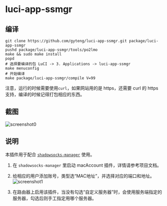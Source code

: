 # luci-app-ssmgr

## 编译

```
git clone https://github.com/gyteng/luci-app-ssmgr.git package/luci-app-ssmgr
pushd package/luci-app-ssmgr/tools/po2lmo
make && sudo make install
popd
# 选择要编译的包 LuCI -> 3. Applications -> luci-app-ssmgr
make menuconfig
# 开始编译
make package/luci-app-ssmgr/compile V=99
```

注意，运行的时候需要使用`curl`，如果网站用的是 https，还需要 curl 的 https 支持，编译的时候记得打包相应的东西。

## 截图

![screenshot0](https://github.com/gyteng/luci-app-ssmgr/raw/master/screenshots/screenshot0.png)

## 说明

本插件用于配合 [`shadowsocks-manager`](https://github.com/shadowsocks/shadowsocks-manager) 使用。

1. 在 `shadowsocks-manager` 里启动 macAccount 插件，详情请参考项目文档。

2. 给相应的用户添加账号，类型选“MAC地址”，并选择对应的端口和地址。  
  ![screenshot1](https://github.com/gyteng/luci-app-ssmgr/raw/master/screenshots/screenshot1.png)

3. 在路由器上启用该插件，当没有勾选“自定义服务器”时，会使用服务端指定的服务器，勾选后则手工指定用哪个服务器。
